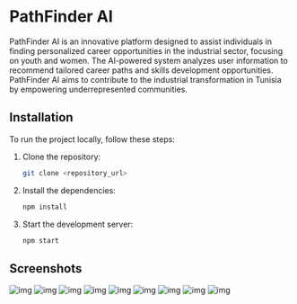 # PathFinder AI

PathFinder AI is an innovative platform designed to assist individuals in finding personalized career opportunities in the industrial sector, focusing on youth and women. The AI-powered system analyzes user information to recommend tailored career paths and skills development opportunities. PathFinder AI aims to contribute to the industrial transformation in Tunisia by empowering underrepresented communities.


## Installation

To run the project locally, follow these steps:

1. Clone the repository:
   ```bash
   git clone <repository_url>
   ```

2. Install the dependencies:
   ```bash
   npm install
   ```

3. Start the development server:
   ```bash
   npm start
   ```
   
## Screenshots   
![img](img/img/1.png)
![img](img/img/2.png)
![img](img/img/3.png)
![img](img/img/4.png)
![img](img/img/5.png)
![img](img/img/6.png)
![img](img/img/7.png)
![img](img/img/8.png)
![img](img/img/9.png)
